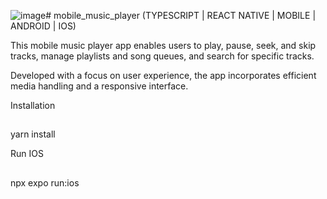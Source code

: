 ![image](https://github.com/jose-ambrosioo/mobile_music_player/assets/59221796/d0d57663-f44c-4e9a-854f-8784d026b94b)# mobile_music_player
(TYPESCRIPT | REACT NATIVE | MOBILE | ANDROID | IOS)

This mobile music player app enables users to play, pause, seek, and skip tracks, manage playlists and song queues, and search for specific tracks. 

Developed with a focus on user experience, the app incorporates efficient media handling and a responsive interface. 


Installation
##
<tab><tab>yarn install

Run IOS
##
<tab><tab>npx expo run:ios


